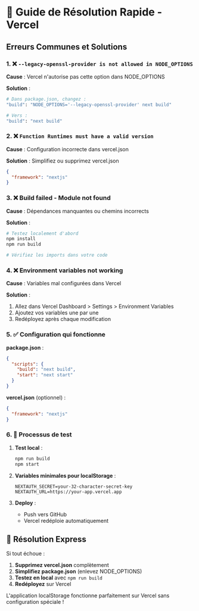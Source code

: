 # 🚨 Guide de Résolution Rapide - Vercel

## Erreurs Communes et Solutions

### 1. ❌ `--legacy-openssl-provider is not allowed in NODE_OPTIONS`

**Cause** : Vercel n'autorise pas cette option dans NODE_OPTIONS

**Solution** : 
```bash
# Dans package.json, changez :
"build": "NODE_OPTIONS='--legacy-openssl-provider' next build"

# Vers :
"build": "next build"
```

### 2. ❌ `Function Runtimes must have a valid version`

**Cause** : Configuration incorrecte dans vercel.json

**Solution** : Simplifiez ou supprimez vercel.json
```json
{
  "framework": "nextjs"
}
```

### 3. ❌ Build failed - Module not found

**Cause** : Dépendances manquantes ou chemins incorrects

**Solution** :
```bash
# Testez localement d'abord
npm install
npm run build

# Vérifiez les imports dans votre code
```

### 4. ❌ Environment variables not working

**Cause** : Variables mal configurées dans Vercel

**Solution** :
1. Allez dans Vercel Dashboard > Settings > Environment Variables
2. Ajoutez vos variables une par une
3. Redéployez après chaque modification

### 5. ✅ Configuration qui fonctionne

**package.json** :
```json
{
  "scripts": {
    "build": "next build",
    "start": "next start"
  }
}
```

**vercel.json** (optionnel) :
```json
{
  "framework": "nextjs"
}
```

### 6. 🔄 Processus de test

1. **Test local** :
   ```bash
   npm run build
   npm start
   ```

2. **Variables minimales pour localStorage** :
   ```env
   NEXTAUTH_SECRET=your-32-character-secret-key
   NEXTAUTH_URL=https://your-app.vercel.app
   ```

3. **Deploy** :
   - Push vers GitHub
   - Vercel redéploie automatiquement

## 🎯 Résolution Express

Si tout échoue :

1. **Supprimez vercel.json** complètement
2. **Simplifiez package.json** (enlevez NODE_OPTIONS)
3. **Testez en local** avec `npm run build`
4. **Redéployez** sur Vercel

L'application localStorage fonctionne parfaitement sur Vercel sans configuration spéciale !
